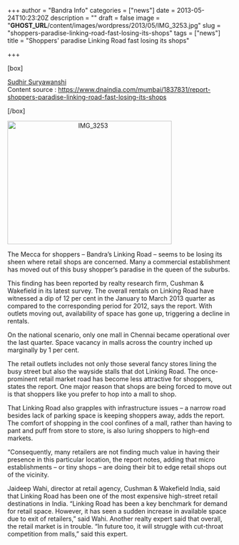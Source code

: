 +++
author = "Bandra Info"
categories = ["news"]
date = 2013-05-24T10:23:20Z
description = ""
draft = false
image = "__GHOST_URL__/content/images/wordpress/2013/05/IMG_3253.jpg"
slug = "shoppers-paradise-linking-road-fast-losing-its-shops"
tags = ["news"]
title = "Shoppers' paradise Linking Road fast losing its shops"

+++


<div>
<div>[box]</p>
<div><a href="https://www.dnaindia.com/authors/sudhir-suryawanshi">Sudhir Suryawanshi</a></div>
<div></div>
<div>Content source : <a href="https://www.dnaindia.com/mumbai/1837831/report-shoppers-paradise-linking-road-fast-losing-its-shops">https://www.dnaindia.com/mumbai/1837831/report-shoppers-paradise-linking-road-fast-losing-its-shops</a></div>
<p>[/box]</p>
</div>
<div></div>
</div>
<div>
<div id="story">
<p><a style="text-align: center;" href="https://i2.wp.com/bandra.info/wp-content/uploads/2013/05/IMG_3253.jpg?ssl=1"><img loading="lazy" class="wp-image-2382 alignright" alt="IMG_3253" src="https://i2.wp.com/bandra.info/wp-content/uploads/2013/05/IMG_3253.jpg?resize=368%2C277&#038;ssl=1" width="368" height="277" srcset="https://i2.wp.com/bandra.info/wp-content/uploads/2013/05/IMG_3253.jpg?resize=1024%2C768&amp;ssl=1 1024w, https://i2.wp.com/bandra.info/wp-content/uploads/2013/05/IMG_3253.jpg?resize=300%2C225&amp;ssl=1 300w, https://i2.wp.com/bandra.info/wp-content/uploads/2013/05/IMG_3253.jpg?w=2048&amp;ssl=1 2048w, https://i2.wp.com/bandra.info/wp-content/uploads/2013/05/IMG_3253.jpg?w=1700&amp;ssl=1 1700w" sizes="(max-width: 368px) 100vw, 368px" data-recalc-dims="1" /></a></p>
<p style="text-align: left;">The Mecca for shoppers – Bandra’s Linking Road – seems to be losing its sheen where retail shops are concerned. Many a commercial establishment has moved out of this busy shopper’s paradise in the queen of the suburbs.</p>
<p>This finding has been reported by realty research firm, Cushman &amp; Wakefield in its latest survey. The overall rentals on Linking Road have witnessed a dip of 12 per cent in the January to March 2013 quarter as compared to the corresponding period for 2012, says the report. With outlets moving out, availability of space has gone up, triggering a decline in rentals.</p>
<p>On the national scenario, only one mall in Chennai became operational over the last quarter. Space vacancy in malls across the country inched up marginally by 1 per cent.</p>
<p>The retail outlets includes not only those several fancy stores lining the busy street but also the wayside stalls that dot Linking Road. The once-prominent retail market road has become less attractive for shoppers, states the report. One major reason that shops are being forced to move out is that shoppers like you prefer to hop into a mall to shop.</p>
<p>That Linking Road also grapples with infrastructure issues – a narrow road besides lack of parking space is keeping shoppers away, adds the report. The comfort of shopping in the cool confines of a mall, rather than having to pant and puff from store to store, is also luring shoppers to high-end markets.</p>
<p>“Consequently, many retailers are not finding much value in having their presence in this particular location, the report notes, adding that micro establishments – or tiny shops – are doing their bit to edge retail shops out of the vicinity.</p>
<p>Jaideep Wahi, director at retail agency, Cushman &amp; Wakefield India, said that Linking Road has been one of the most expensive high-street retail destinations in India. “Linking Road has been a key benchmark for demand for retail space. However, it has seen a sudden increase in available space due to exit of retailers,” said Wahi. Another realty expert said that overall, the retail market is in trouble. “In future too, it will struggle with cut-throat competition from malls,” said this expert.</p>
</div>
</div>



